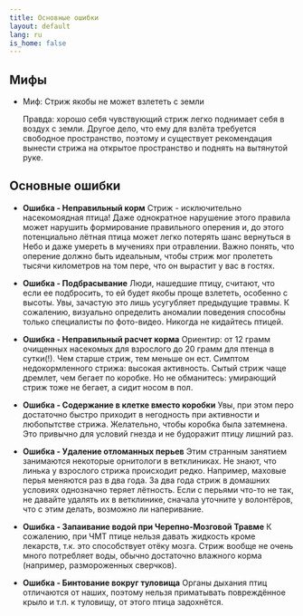 ```yaml
---
title: Основные ошибки
layout: default
lang: ru
is_home: false
---
```


## Мифы
* Миф: Стриж якобы не может взлететь с земли
  
  Правда: хорошо себя чувствующий стриж легко поднимает себя в воздух с земли. 
  Другое дело, что ему для взлёта требуется свободное пространство, поэтому и существует рекомендация вынести стрижа на открытое пространство и поднять на вытянутой руке.


## Основные ошибки

* **Ошибка - Неправильный корм**
  Стриж - исключительно насекомоядная птица! Даже однократное нарушение этого правила может нарушить формирование правильного оперения и, до этого потенциально лётная птица может легко потерять шанс вернуться в Небо и даже умереть в мучениях при отравлении. Важно понять, что оперение должно быть идеальным, чтобы стриж мог пролететь тысячи километров на том пере, что он вырастит у вас в гостях.

* **Ошибка - Подбрасывание**
  Люди, нашедшие птицу, считают, что если ее подбросить, то ей будет якобы проще взлететь, особенно с высоты. Увы, зачастую это лишь усугубляет предыдущие травмы. К сожалению, визуально определить аномалии поведения способны только специалисты по фото-видео. Никогда не кидайтесь птицей.

* **Ошибка - Неправильный расчет корма**
  Ориентир: от 12 грамм очищенных насекомых для взрослого до 20 грамм для птенца в сутки(!). Чем старше стриж, тем меньше он ест. Симптом недокормленного стрижа: высокая активность. Сытый стриж чаще дремлет, чем бегает по коробке. Но не обманитесь: умирающий стриж тоже не бегает, а сидит носом в пол.

* **Ошибка - Содержание в клетке вместо коробки**
  Увы, при этом перо достаточно быстро приходит в негодность при активности и любопытстве стрижа. Желательно, чтобы коробка была затемнена. Это привычно для условий гнезда и не будоражит птицу лишний раз.

* **Ошибка - Удаление отломанных перьев**
  Этим странным занятием занимаются некоторые орнитологи в ветклиниках. Не знают, что линька у взрослого стрижа происходит редко. Например, маховые перья меняются раз в два года. За два года стриж в домашних условиях однозначно теряет лётность. Если с перьями что-то не так, не давайте удалять их в ветклинике, сначала уточните у волонтёров, что с этим делать, возможно ли наперивание.

* **Ошибка - Запаивание водой при Черепно-Мозговой Травме**
  К сожалению, при ЧМТ птице нельзя давать жидкость кроме лекарств, т.к. это способствует отёку мозга. Стриж вообще не очень много потребляет воды, обычно достаточно влажного корма (например, размороженных сверчков).

* **Ошибка - Бинтование вокруг туловища**
  Органы дыхания птиц отличаются от наших, поэтому нельзя приматывать повреждённое крыло и т.п. к туловищу, от этого птица задохнётся.
